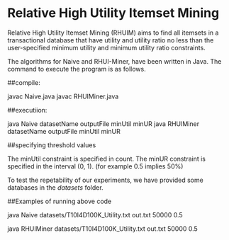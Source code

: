 # Relative High Utility Itemset Mining
 

Relative High Utility Itemset Mining (RHUIM) aims to find all itemsets in a transactional database that have utility and utility ratio no less than the user-specified minimum utility and minimum utility ratio constraints. 

The algorithms for Naive and RHUI-Miner, have been written in Java. The command to execute the program is as follows.

##compile:

javac Naive.java 
javac RHUIMiner.java

##executiion:

java Naive datasetName outputFile minUtil minUR
java RHUIMiner datasetName outputFile minUtil minUR

##specifying threshold values

The minUtil constraint is specified in count. The minUR constraint is specified in the interval (0, 1). (for example 0.5 implies 50%)

To test the repetability of our experiments, we have provided some databases in the *datasets* folder. 


##Examples of running above code

java Naive datasets/T10I4D100K_Utility.txt out.txt 50000 0.5

java RHUIMiner datasets/T10I4D100K_Utility.txt out.txt 50000 0.5 
